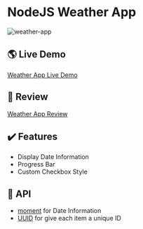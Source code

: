 # NodeJS Weather App
![weather-app](/images/github.png)

## :earth_americas: Live Demo
[Weather App Live Demo](https://todo.suzie.world/)

## :pencil: Review
[Weather App Review](https://project.suzie.world/todo-app.html)

## :heavy_check_mark: Features
- Display Date Information
- Progress Bar
- Custom Checkbox Style

## :open_file_folder: API
- [moment](https://momentjs.com/) for Date Information
- [UUID](https://www.npmjs.com/package/uuid) for give each item a unique ID

